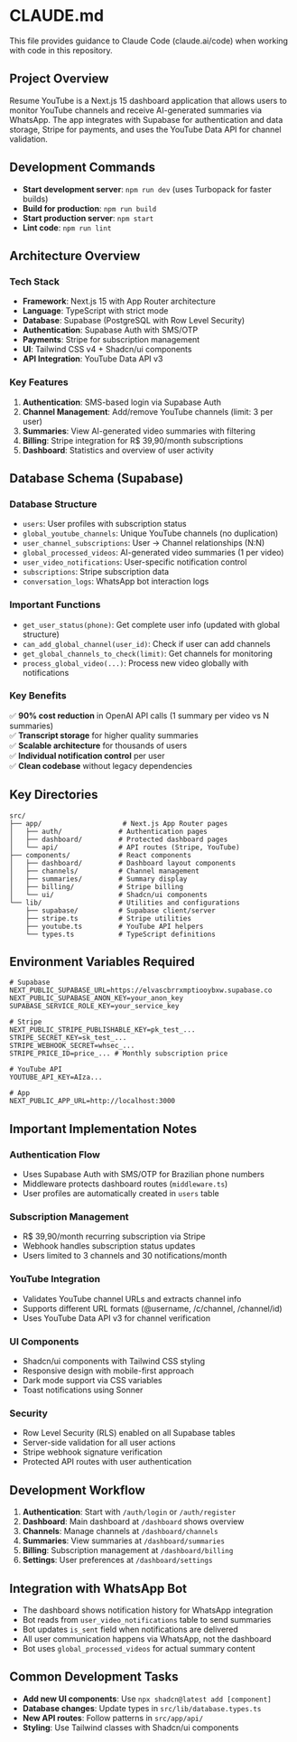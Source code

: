 # CLAUDE.md

This file provides guidance to Claude Code (claude.ai/code) when working with code in this repository.

## Project Overview

Resume YouTube is a Next.js 15 dashboard application that allows users to monitor YouTube channels and receive AI-generated summaries via WhatsApp. The app integrates with Supabase for authentication and data storage, Stripe for payments, and uses the YouTube Data API for channel validation.

## Development Commands

- **Start development server**: `npm run dev` (uses Turbopack for faster builds)
- **Build for production**: `npm run build`
- **Start production server**: `npm start`
- **Lint code**: `npm run lint`

## Architecture Overview

### Tech Stack
- **Framework**: Next.js 15 with App Router architecture
- **Language**: TypeScript with strict mode
- **Database**: Supabase (PostgreSQL with Row Level Security)
- **Authentication**: Supabase Auth with SMS/OTP
- **Payments**: Stripe for subscription management
- **UI**: Tailwind CSS v4 + Shadcn/ui components
- **API Integration**: YouTube Data API v3

### Key Features
1. **Authentication**: SMS-based login via Supabase Auth
2. **Channel Management**: Add/remove YouTube channels (limit: 3 per user)
3. **Summaries**: View AI-generated video summaries with filtering
4. **Billing**: Stripe integration for R$ 39,90/month subscriptions
5. **Dashboard**: Statistics and overview of user activity

## Database Schema (Supabase)

### Database Structure
- `users`: User profiles with subscription status
- `global_youtube_channels`: Unique YouTube channels (no duplication)
- `user_channel_subscriptions`: User → Channel relationships (N:N)
- `global_processed_videos`: AI-generated video summaries (1 per video)
- `user_video_notifications`: User-specific notification control
- `subscriptions`: Stripe subscription data
- `conversation_logs`: WhatsApp bot interaction logs


### Important Functions
- `get_user_status(phone)`: Get complete user info (updated with global structure)
- `can_add_global_channel(user_id)`: Check if user can add channels
- `get_global_channels_to_check(limit)`: Get channels for monitoring
- `process_global_video(...)`: Process new video globally with notifications

### Key Benefits
✅ **90% cost reduction** in OpenAI API calls (1 summary per video vs N summaries)  
✅ **Transcript storage** for higher quality summaries  
✅ **Scalable architecture** for thousands of users  
✅ **Individual notification control** per user  
✅ **Clean codebase** without legacy dependencies

## Key Directories

```
src/
├── app/                    # Next.js App Router pages
│   ├── auth/              # Authentication pages
│   ├── dashboard/         # Protected dashboard pages
│   └── api/               # API routes (Stripe, YouTube)
├── components/            # React components
│   ├── dashboard/         # Dashboard layout components
│   ├── channels/          # Channel management
│   ├── summaries/         # Summary display
│   ├── billing/           # Stripe billing
│   └── ui/                # Shadcn/ui components
└── lib/                   # Utilities and configurations
    ├── supabase/          # Supabase client/server
    ├── stripe.ts          # Stripe utilities
    ├── youtube.ts         # YouTube API helpers
    └── types.ts           # TypeScript definitions
```

## Environment Variables Required

```env
# Supabase
NEXT_PUBLIC_SUPABASE_URL=https://elvascbrrxmptiooybxw.supabase.co
NEXT_PUBLIC_SUPABASE_ANON_KEY=your_anon_key
SUPABASE_SERVICE_ROLE_KEY=your_service_key

# Stripe
NEXT_PUBLIC_STRIPE_PUBLISHABLE_KEY=pk_test_...
STRIPE_SECRET_KEY=sk_test_...
STRIPE_WEBHOOK_SECRET=whsec_...
STRIPE_PRICE_ID=price_... # Monthly subscription price

# YouTube API
YOUTUBE_API_KEY=AIza...

# App
NEXT_PUBLIC_APP_URL=http://localhost:3000
```

## Important Implementation Notes

### Authentication Flow
- Uses Supabase Auth with SMS/OTP for Brazilian phone numbers
- Middleware protects dashboard routes (`middleware.ts`)
- User profiles are automatically created in `users` table

### Subscription Management
- R$ 39,90/month recurring subscription via Stripe
- Webhook handles subscription status updates
- Users limited to 3 channels and 30 notifications/month

### YouTube Integration
- Validates YouTube channel URLs and extracts channel info
- Supports different URL formats (@username, /c/channel, /channel/id)
- Uses YouTube Data API v3 for channel verification

### UI Components
- Shadcn/ui components with Tailwind CSS styling
- Responsive design with mobile-first approach
- Dark mode support via CSS variables
- Toast notifications using Sonner

### Security
- Row Level Security (RLS) enabled on all Supabase tables
- Server-side validation for all user actions
- Stripe webhook signature verification
- Protected API routes with user authentication

## Development Workflow

1. **Authentication**: Start with `/auth/login` or `/auth/register`
2. **Dashboard**: Main dashboard at `/dashboard` shows overview
3. **Channels**: Manage channels at `/dashboard/channels`
4. **Summaries**: View summaries at `/dashboard/summaries`
5. **Billing**: Subscription management at `/dashboard/billing`
6. **Settings**: User preferences at `/dashboard/settings`

## Integration with WhatsApp Bot

- The dashboard shows notification history for WhatsApp integration
- Bot reads from `user_video_notifications` table to send summaries
- Bot updates `is_sent` field when notifications are delivered
- All user communication happens via WhatsApp, not the dashboard
- Bot uses `global_processed_videos` for actual summary content

## Common Development Tasks

- **Add new UI components**: Use `npx shadcn@latest add [component]`
- **Database changes**: Update types in `src/lib/database.types.ts`
- **New API routes**: Follow patterns in `src/app/api/`
- **Styling**: Use Tailwind classes with Shadcn/ui components